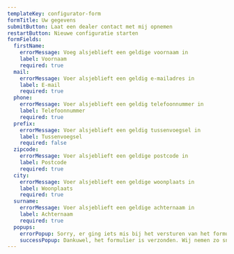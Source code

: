 ```yaml
---
templateKey: configurator-form
formTitle: Uw gegevens
submitButton: Laat een dealer contact met mij opnemen
restartButton: Nieuwe configuratie starten
formFields:
  firstName:
    errorMessage: Voeg alsjeblieft een geldige voornaam in
    label: Voornaam
    required: true
  mail:
    errorMessage: Voer alsjeblieft een geldig e-mailadres in
    label: E-mail
    required: true
  phone:
    errorMessage: Voer alsjeblieft een geldig telefoonnummer in
    label: Telefoonnummer
    required: true
  prefix:
    errorMessage: Voer alsjeblieft een geldig tussenvoegsel in
    label: Tussenvoegsel
    required: false
  zipcode:
    errorMessage: Voer alsjeblieft een geldige postcode in
    label: Postcode
    required: true
  city:
    errorMessage: Voer alsjeblieft een geldige woonplaats in
    label: Woonplaats
    required: true
  surname:
    errorMessage: Voer alsjeblieft een geldige achternaam in
    label: Achternaam
    required: true
  popups:
    errorPopup: Sorry, er ging iets mis bij het versturen van het formulier. Probeer het later nog eens.
    successPopup: Dankuwel, het formulier is verzonden. Wij nemen zo snel mogelijk contact met u op.
---
```

